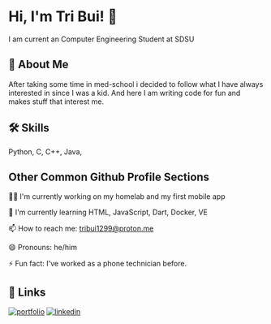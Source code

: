 # Hi, I'm Tri Bui! 👋

I am current an Computer Engineering Student at SDSU
## 🚀 About Me

After taking some time in med-school i decided to follow what I have always interested in since I was a kid. And here I am writing code for fun and makes stuff that interest me.

## 🛠 Skills
Python, C, C++, Java, 

## Other Common Github Profile Sections
👩‍💻 I'm currently working on my homelab and my first mobile app

🧠 I'm currently learning HTML, JavaScript, Dart, Docker, VE

📫 How to reach me: tribui1299@proton.me

😄 Pronouns: he/him

⚡️ Fun fact: I've worked as a phone technician before.


## 🔗 Links
[![portfolio](https://img.shields.io/badge/my_portfolio-000?style=for-the-badge&logo=ko-fi&logoColor=white)](https://tribui.io/)
[![linkedin](https://img.shields.io/badge/linkedin-0A66C2?style=for-the-badge&logo=linkedin&logoColor=white)](https://www.linkedin.com/in/tri-bui-50a427289/)
